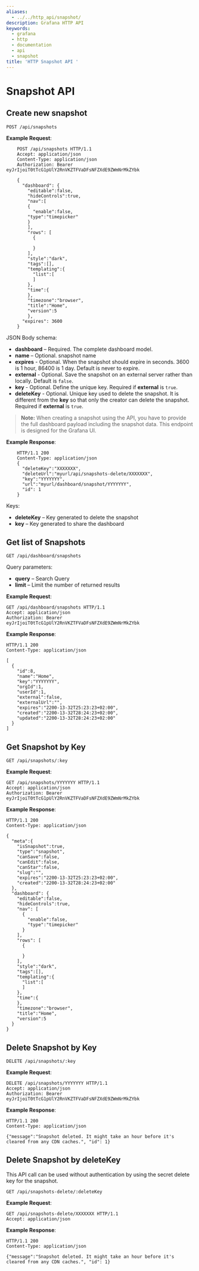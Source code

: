 ```yaml
---
aliases:
  - ../../http_api/snapshot/
description: Grafana HTTP API
keywords:
  - grafana
  - http
  - documentation
  - api
  - snapshot
title: 'HTTP Snapshot API '
---
```


# Snapshot API

## Create new snapshot

`POST /api/snapshots`

**Example Request**:

```http
    POST /api/snapshots HTTP/1.1
    Accept: application/json
    Content-Type: application/json
    Authorization: Bearer eyJrIjoiT0tTcG1pUlY2RnVKZTFVaDFsNFZXdE9ZWmNrMkZYbk

    {
      "dashboard": {
        "editable":false,
        "hideControls":true,
        "nav":[
        {
          "enable":false,
        "type":"timepicker"
        }
        ],
        "rows": [
          {

          }
        ],
        "style":"dark",
        "tags":[],
        "templating":{
          "list":[
          ]
        },
        "time":{
        },
        "timezone":"browser",
        "title":"Home",
        "version":5
        },
      "expires": 3600
    }
```

JSON Body schema:

- **dashboard** – Required. The complete dashboard model.
- **name** – Optional. snapshot name
- **expires** - Optional. When the snapshot should expire in seconds. 3600 is 1 hour, 86400 is 1 day. Default is never to expire.
- **external** - Optional. Save the snapshot on an external server rather than locally. Default is `false`.
- **key** - Optional. Define the unique key. Required if **external** is `true`.
- **deleteKey** - Optional. Unique key used to delete the snapshot. It is different from the **key** so that only the creator can delete the snapshot. Required if **external** is `true`.

> **Note:** When creating a snapshot using the API, you have to provide the full dashboard payload including the snapshot data. This endpoint is designed for the Grafana UI.

**Example Response**:

```http
    HTTP/1.1 200
    Content-Type: application/json
    {
      "deleteKey":"XXXXXXX",
      "deleteUrl":"myurl/api/snapshots-delete/XXXXXXX",
      "key":"YYYYYYY",
      "url":"myurl/dashboard/snapshot/YYYYYYY",
      "id": 1
    }
```

Keys:

- **deleteKey** – Key generated to delete the snapshot
- **key** – Key generated to share the dashboard

## Get list of Snapshots

`GET /api/dashboard/snapshots`

Query parameters:

- **query** – Search Query
- **limit** – Limit the number of returned results

**Example Request**:

```http
GET /api/dashboard/snapshots HTTP/1.1
Accept: application/json
Authorization: Bearer eyJrIjoiT0tTcG1pUlY2RnVKZTFVaDFsNFZXdE9ZWmNrMkZYbk
```

**Example Response**:

```http
HTTP/1.1 200
Content-Type: application/json

[
  {
    "id":8,
    "name":"Home",
    "key":"YYYYYYY",
    "orgId":1,
    "userId":1,
    "external":false,
    "externalUrl":"",
    "expires":"2200-13-32T25:23:23+02:00",
    "created":"2200-13-32T28:24:23+02:00",
    "updated":"2200-13-32T28:24:23+02:00"
  }
]
```

## Get Snapshot by Key

`GET /api/snapshots/:key`

**Example Request**:

```http
GET /api/snapshots/YYYYYYY HTTP/1.1
Accept: application/json
Authorization: Bearer eyJrIjoiT0tTcG1pUlY2RnVKZTFVaDFsNFZXdE9ZWmNrMkZYbk
```

**Example Response**:

```http
HTTP/1.1 200
Content-Type: application/json

{
  "meta":{
    "isSnapshot":true,
    "type":"snapshot",
    "canSave":false,
    "canEdit":false,
    "canStar":false,
    "slug":"",
    "expires":"2200-13-32T25:23:23+02:00",
    "created":"2200-13-32T28:24:23+02:00"
  },
  "dashboard": {
    "editable":false,
    "hideControls":true,
    "nav": [
      {
        "enable":false,
        "type":"timepicker"
      }
    ],
    "rows": [
      {

      }
    ],
    "style":"dark",
    "tags":[],
    "templating":{
      "list":[
      ]
    },
    "time":{
    },
    "timezone":"browser",
    "title":"Home",
    "version":5
  }
}
```

## Delete Snapshot by Key

`DELETE /api/snapshots/:key`

**Example Request**:

```http
DELETE /api/snapshots/YYYYYYY HTTP/1.1
Accept: application/json
Authorization: Bearer eyJrIjoiT0tTcG1pUlY2RnVKZTFVaDFsNFZXdE9ZWmNrMkZYbk
```

**Example Response**:

```http
HTTP/1.1 200
Content-Type: application/json

{"message":"Snapshot deleted. It might take an hour before it's cleared from any CDN caches.", "id": 1}
```

## Delete Snapshot by deleteKey

This API call can be used without authentication by using the secret delete key for the snapshot.

`GET /api/snapshots-delete/:deleteKey`

**Example Request**:

```http
GET /api/snapshots-delete/XXXXXXX HTTP/1.1
Accept: application/json
```

**Example Response**:

```http
HTTP/1.1 200
Content-Type: application/json

{"message":"Snapshot deleted. It might take an hour before it's cleared from any CDN caches.", "id": 1}
```
